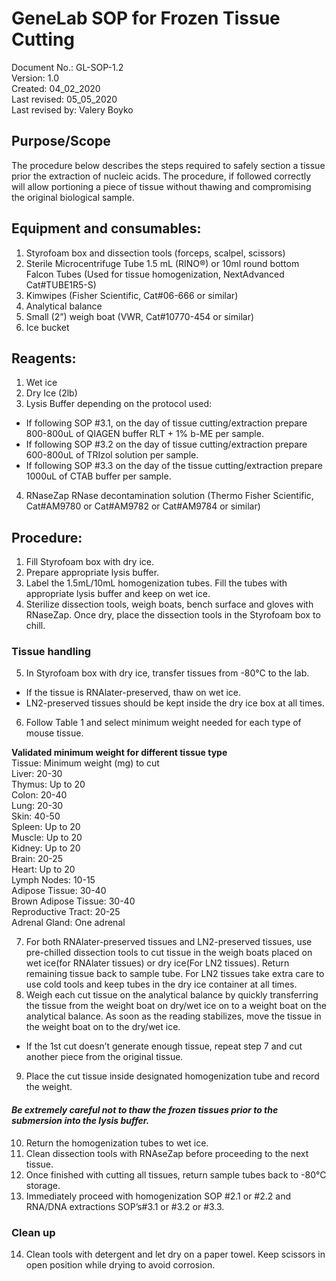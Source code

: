# GeneLab SOP for Frozen Tissue Cutting #  
Document No.:	GL-SOP-1.2  
Version:	1.0  
Created:	04_02_2020  
Last revised: 	05_05_2020  
Last revised by:	Valery Boyko  

## Purpose/Scope ##
The procedure below describes the steps required to safely section a tissue prior the extraction of nucleic acids. The procedure, if followed correctly will allow portioning a piece of tissue without thawing and compromising the original biological sample.  

## Equipment and consumables: ##  
1.	Styrofoam box and dissection tools (forceps, scalpel, scissors) 
2.	Sterile Microcentrifuge Tube 1.5 mL (RINO®) or 10ml round bottom Falcon Tubes (Used for tissue homogenization, NextAdvanced Cat#TUBE1R5-S) 
3.	Kimwipes (Fisher Scientific, Cat#06-666 or similar) 
4.	Analytical balance
5.	Small (2”) weigh boat (VWR, Cat#10770-454 or similar) 
6.	Ice bucket

## Reagents: ##
1.	Wet ice
2.	Dry Ice (2lb)
3.	Lysis Buffer depending on the protocol used:
* If following SOP #3.1, on the day of tissue cutting/extraction prepare 800-800uL of QIAGEN buffer RLT + 1% b-ME per sample.
* If following SOP #3.2 on the day of tissue cutting/extraction prepare 600-800uL of TRIzol solution per sample.
* If following SOP #3.3 on the day of the tissue cutting/extraction prepare 1000uL of CTAB buffer per sample.
4.	RNaseZap RNase decontamination solution (Thermo Fisher Scientific, Cat#AM9780 or Cat#AM9782 or Cat#AM9784 or similar) 
 
## Procedure: ##  
1.	Fill Styrofoam box with dry ice.
2.	Prepare appropriate lysis buffer. 
3.	Label the 1.5mL/10mL homogenization tubes. Fill the tubes with appropriate lysis buffer and keep on wet ice.
4.	Sterilize dissection tools, weigh boats, bench surface and gloves with RNaseZap. Once dry, place the dissection tools in the Styrofoam box to chill.

### Tissue handling ###
5.	In Styrofoam box with dry ice, transfer tissues from -80°C to the lab.
* If the tissue is RNAlater-preserved, thaw on wet ice. 
* LN2-preserved tissues should be kept inside the dry ice box at all times. 
6.	Follow Table 1 and select minimum weight needed for each type of mouse tissue.

**Validated minimum weight for different tissue type**  
Tissue:	Minimum weight (mg) to cut  
Liver:	20-30  
Thymus:	Up to 20  
Colon:	20-40  
Lung:	20-30  
Skin:	40-50  
Spleen:	Up to 20  
Muscle:	Up to 20  
Kidney:	Up to 20  
Brain:	20-25  
Heart:	Up to 20  
Lymph Nodes:	10-15  
Adipose Tissue:	30-40  
Brown Adipose Tissue:	30-40  
Reproductive Tract:	20-25  
Adrenal Gland:	One adrenal  

7.	For both RNAlater-preserved tissues and LN2-preserved tissues, use pre-chilled dissection tools to cut tissue in the weigh boats placed on wet ice(for RNAlater tissues) or dry ice(For LN2 tissues). Return remaining tissue back to sample tube. For LN2 tissues take extra care to use cold tools and keep tubes in the dry ice container at all times. 
8.	Weigh each cut tissue on the analytical balance by quickly transferring the tissue from the weight boat on dry/wet ice on to a weight boat on the analytical balance. As soon as the reading stabilizes, move the tissue in the weight boat on to the dry/wet ice. 
* If the 1st cut doesn’t generate enough tissue, repeat step 7 and cut another piece from the original tissue.
9.	Place the cut tissue inside designated homogenization tube and record the weight.  
#### **_Be extremely careful not to thaw the frozen tissues prior to the submersion into the lysis buffer._** ####
10.	Return the homogenization tubes to wet ice. 
11.	Clean dissection tools with RNAseZap before proceeding to the next tissue.
12.	Once finished with cutting all tissues, return sample tubes back to -80°C storage.
13.	Immediately proceed with homogenization SOP #2.1 or #2.2  and RNA/DNA extractions SOP’s#3.1 or #3.2 or #3.3. 

### Clean up ###

14.	Clean tools with detergent and let dry on a paper towel. Keep scissors in open position while drying to avoid corrosion. 



